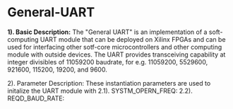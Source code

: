 # General-UART
**1). Basic Description:** The "General UART" is an implementation of a soft-computing UART module that can be deployed on Xilinx FPGAs and can be used for interfacing other sotf-core microcontrollers and other computing module with outside devices. The UART provides transceiving capability at integer divisibles of 11059200 baudrate, for e.g. 11059200, 5529600, 921600, 115200, 19200, and 9600.

2). Parameter Description:
  These instantiation parameters are used to initalize the UART module with 
2.1). SYSTM_OPERN_FREQ:
2.2). REQD_BAUD_RATE:
